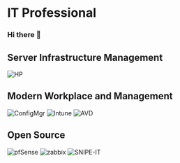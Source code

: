 # IT Professional
### Hi there 👋
## Server Infrastructure Management
![HP](https://img.shields.io/badge/HPE-Administrator-2A7F0A?style=for-the-badge&logo=hp)

## Modern Workplace and Management
![ConfigMgr](https://img.shields.io/badge/ConfigMgr-Administrator-2A7F0A?style=for-the-badge&logo=windows)
![Intune](https://img.shields.io/badge/Intune-Administrator-2A7F0A?style=for-the-badge&logo=microsoft)
![AVD](https://img.shields.io/badge/AVD-Administrator-00a2ed?style=for-the-badge&logo=wvd)
## Open Source
![pfSense](https://img.shields.io/badge/pfSense-B20000?style=for-the-badge&logo=pfsense)
![zabbix](https://img.shields.io/badge/zabbix-B20000?style=for-the-badge&logo=zabbix)
![SNIPE-IT](https://img.shields.io/badge/snipeit-701B6F?style=for-the-badge&logo=snipe)

<!--
**jays1ngh/jays1ngh** is a ✨ _special_ ✨ repository because its `README.md` (this file) appears on your GitHub profile.
### Check my portfolio portfolio.masteringmdm.com
Here are some ideas to get you started:

- 🔭 I’m currently working on ...
- 🌱 I’m currently learning ...
- 👯 I’m looking to collaborate on ...
- 🤔 I’m looking for help with ...
- 💬 Ask me about ...
- 📫 How to reach me: ...
- 😄 Pronouns: ...
- ⚡ Fun fact: ...
-->

